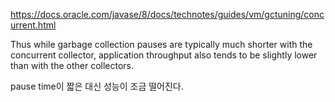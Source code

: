 https://docs.oracle.com/javase/8/docs/technotes/guides/vm/gctuning/concurrent.html

Thus while garbage collection pauses are typically much shorter with the concurrent collector, application throughput also tends to be slightly lower than with the other collectors.

pause time이 짧은 대신 성능이 조금 떨어진다.